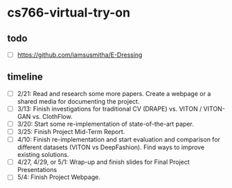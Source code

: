 # cs766-virtual-try-on

## todo

- [ ] https://github.com/iamsusmitha/E-Dressing

## timeline
- [ ] 2/21: Read and research some more papers. Create a webpage or a shared media for documenting the project.
- [ ] 3/13: Finish investigations for traditional CV (DRAPE) vs. VITON / VITON-GAN vs. ClothFlow.
- [ ] 3/20: Start some re-implementation of state-of-the-art paper.
- [ ] 3/25: Finish Project Mid-Term Report.
- [ ] 4/10: Finish re-implementation and start evaluation and comparison for different datasets (VITON vs DeepFashion). Find ways to improve existing solutions.
- [ ] 4/27, 4/29, or 5/1: Wrap-up and finish slides for Final Project Presentations
- [ ] 5/4: Finish Project Webpage.
